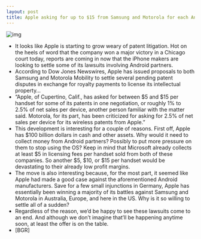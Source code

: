 ```yaml
---
layout: post
title: Apple asking for up to $15 from Samsung and Motorola for each Android device sold
---
```

![img](http://media.idownloadblog.com/wp-content/uploads/2012/03/money.jpg)
* It looks like Apple is starting to grow weary of patent litigation. Hot on the heels of word that the company won a major victory in a Chicago court today, reports are coming in now that the iPhone makers are looking to settle some of its lawsuits involving Android partners.
* According to Dow Jones Newswires, Apple has issued proposals to both Samsung and Motorola Mobility to settle several pending patent disputes in exchange for royalty payments to license its intellectual property…
* “Apple, of Cupertino, Calif., has asked for between $5 and $15 per handset for some of its patents in one negotiation, or roughly 1% to 2.5% of net sales per device, another person familiar with the matter said. Motorola, for its part, has been criticized for asking for 2.5% of net sales per device for its wireless patents from Apple.”
* This development is interesting for a couple of reasons. First off, Apple has $100 billion dollars in cash and other assets. Why would it need to collect money from Android partners? Possibly to put more pressure on them to stop using the OS? Keep in mind that Microsoft already collects at least $5 in licensing fees per handset sold from both of these companies. So another $5, $10, or $15 per handset would be devastating to their already low profit margins.
* The move is also interesting because, for the most part, it seemed like Apple had made a good case against the aforementioned Android manufacturers. Save for a few small injunctions in Germany, Apple has essentially been winning a majority of its battles against Samsung and Motorola in Australia, Europe, and here in the US. Why is it so willing to settle all of a sudden?
* Regardless of the reason, we’d be happy to see these lawsuits come to an end. And although we don’t imagine that’ll be happening anytime soon, at least the offer is on the table.
* [BGR]

